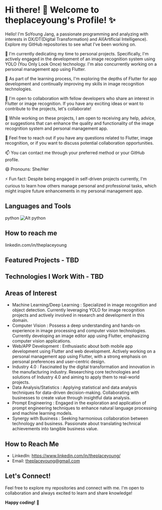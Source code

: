#  Hi there! 👋 Welcome to theplaceyoung's Profile! ✨ 

Hello! I'm SoYoung Jang, a passionate programming and analyzing with interests in DX/DT(Digital Transformation) and AI(Artificial Intelligence). 
Explore my GitHub repositories to see what I've been working on.

🔭 I'm currently dedicating my time to personal projects. Specifically, I'm actively engaged in the development of an image recognition system using YOLO (You Only Look Once) technology. I'm also concurrently working on a personal management app using Flutter.

🌱 As part of the learning process, I'm exploring the depths of Flutter for app development and continually improving my skills in image recognition technologies.

👯 I'm open to collaboration with fellow developers who share an interest in Flutter or image recognition. If you have any exciting ideas or want to contribute to the projects, let's collaborate!

🤔 While working on these projects, I am open to receiving any help, advice, or suggestions that can enhance the quality and functionality of the image recognition system and personal management app.

💬 Feel free to reach out if you have any questions related to Flutter, image recognition, or if you want to discuss potential collaboration opportunities.

📫 You can contact me through your preferred method or your GitHub profile.

😄 Pronouns: She/Her

⚡ Fun fact: Despite being engaged in self-driven projects currently, I'm curious to learn how others manage personal and professional tasks, which might inspire future enhancements in my personal management app.

## Languages and Tools
python
![Alt python]([link](https://www.python.org/static/community_logos/python-powered-h-50x65.png))

## How to reach me
linkedin.com/in/theplaceyoung


## Featured Projects - TBD

<!-- ### [Project Name 1](Link to Project 1)
Short description of Project 1.

### [Project Name 2](Link to Project 2)
Short description of Project 2.

### [Project Name 3](Link to Project 3)
Short description of Project 3. -->

## Technologies I Work With - TBD

<!-- - Flutter
- C++
- Python
- JavaScript
- Kotlin
- TypeScript
- Java -->

## Areas of Interest

- Machine Learning/Deep Learning
  : Specialized in image recognition and object detection. Currently leveraging YOLO for image recognition projects and actively involved in research and development in this domain.
- Computer Vision
  : Possess a deep understanding and hands-on experience in image processing and computer vision technologies. Currently developing an image editor app using Flutter, emphasizing computer vision applications. 
- Web/APP Development
  : Enthusiastic about both mobile app development using Flutter and web development. Actively working on a personal management app using Flutter, with a strong emphasis on personal preferences and user-centric design.
- Industry 4.0
  : Fascinated by the digital transformation and innovation in the manufacturing industry. Researching core technologies and solutions of Industry 4.0 and aiming to apply them to real-world projects.
- Data Analysis/Statistics
  : Applying statistical and data analysis techniques for data-driven decision-making. Collaborating with businesses to create value through insightful data analysis.
- Prompt Engineering
  : Engaged in the exploration and application of prompt engineering techniques to enhance natural language processing and machine learning models.
- Synergy with Business
  : Seeking harmonious collaboration between technology and business. Passionate about translating technical achievements into tangible business value.

## How to Reach Me

- LinkedIn: https://www.linkedin.com/in/theplaceyoung/
- Email: theplaceyoung@gmail.com

## Let's Connect!

Feel free to explore my repositories and connect with me. I'm open to collaboration and always excited to learn and share knowledge!

**Happy coding!** 🚀
